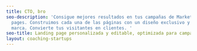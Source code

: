 ```yaml
---
title: CTO, bro
seo-description: 'Consigue mejores resultados en tus campañas de Marketing con landing
  pages. Construimos cada una de las páginas con un diseño exclusivo y acorde a Tu
  marca. Convierte tus visitantes en clientes. '
seo-title: Landing page personalizada y editable, optimizada para campañas de marketing.
layout: coaching-startups
---
```


